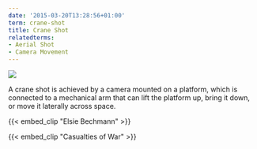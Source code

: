 ```yaml
---
date: '2015-03-20T13:28:56+01:00'
term: crane-shot
title: Crane Shot
relatedterms:
- Aerial Shot
- Camera Movement
---
```


<img src="http://ccnmtl.columbia.edu/projects/filmglossary/web/pics/cranelean.jpg" />

A crane shot is achieved by a camera mounted on a platform, which is connected to a mechanical arm that can lift the platform up, bring it down, or move it laterally across space. 

<!--more-->

{{< embed_clip "Elsie Bechmann" >}}

{{< embed_clip "Casualties of War" >}}